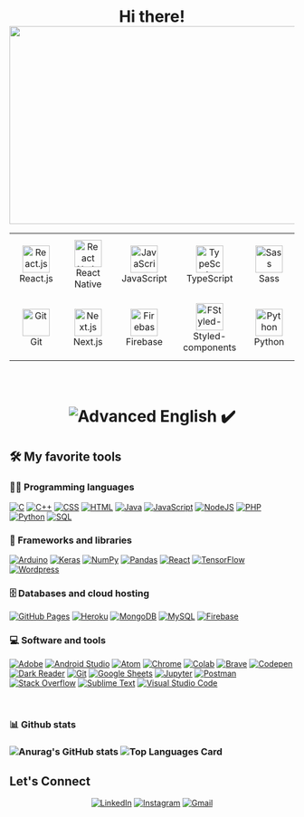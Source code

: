 
<!--
new
-->
<h1 align="center">
Hi there!
<br/>
<img height="350px" width="1000px" src="/ezgif-2-37d4d6e1504e.gif"/>
<table align= "center">
  <tr>
     <td align="center" width="140" height="112.43">
      <a href="#macropower-tech" >
        <img src="./react-original.svg" width="48" height="48" alt="React.js" />
      </a>
      <br>React.js
    </td>
    <td align="center"  width="140" height="112.43">
      <a href="#macropower-tech" >
        <img src="./react-original.svg" width="48" height="48" alt="React Native" />
      </a>
      <br>React Native
    </td>
    <td align="center"  width="140" height="112.43">
      <a href="#macropower-tech">
        <img src="./javascript-original.svg" width="48" height="48" alt="JavaScript" />
      </a>
      <br>JavaScript
    </td>
    <td align="center"  width="140" height="112.43">
      <a href="#macropower-tech">
        <img src="./typescript-original.svg" width="48" height="48" alt="TypeScript" />
      </a>
      <br>TypeScript
    </td>
    <td align="center"  width="140" height="112.43">
      <a href="#macropower-tech">
        <img src="./sass-original.svg" width="48" height="48" alt="Sass" />
      </a>
      <br>Sass
    </td>
    <tr>
     <td align="center" width="140" height="112.43">
      <a href="#macropower-tech">
        <img src="./git.svg" width="48" height="48" alt="Git" />
      </a>
      <br>Git
    </td>
    <td align="center"  width="140" height="112.43">
      <a href="#macropower-tech">
        <img src="./nextjs.svg" width="48" height="48" alt="Next.js" />
      </a>
      <br>Next.js
    </td>
    </br>
    <td align="center"  width="140" height="112.43">
      <a href="#macropower-tech">
        <img src="./Firebase_Logo_Standard_Lockup.svg" width="48" height="48" alt="Firebase" />
      </a>
      <br>Firebase
    </td>
    <td align="center"  width="140" height="112.43">
      <a href="#macropower-tech">
        <img src="./styled-components.svg" width="48" height="48" alt="FStyled-components" />
      </a>
      <br>Styled-components
    </td>
    <td align="center"  width="140" height="112.43">
      <a href="#macropower-tech">
        <img src="./python-original.svg" width="48" height="48" alt="Python" />
      </a>
      <br>Python
    </td>
   </tr>
  </tr>
</table>
</br>

![Advanced English](https://img.shields.io/badge/-Advanced%20English-00C7B7?&logoWidth=5&style=for-the-badge) ✔️  
## 🛠️ My favorite tools
### 👨‍💻 Programming languages
<p>
    <a href="https://github.com/search?q=user%3ADenverCoder1+is%3Arepo+language%3Ac"><img alt="C" src="https://img.shields.io/badge/C%20-%232370ED.svg?logo=c&logoColor=white"></a>
    <a href="https://github.com/search?q=user%3ADenverCoder1+is%3Arepo+language%3Acpp"><img alt="C++" src="https://img.shields.io/badge/C++%20-%2300599C.svg?logo=c%2B%2B&logoColor=white"></a>
    <a href="https://github.com/search?q=user%3ADenverCoder1+is%3Arepo+language%3Acss"><img alt="CSS" src="https://img.shields.io/badge/CSS%20-%231572B6.svg?logo=css3&logoColor=white"></a>
    <a href="https://github.com/search?q=user%3ADenverCoder1+is%3Arepo+language%3Ahtml"><img alt="HTML" src="https://img.shields.io/badge/HTML%20-%23E34F26.svg?logo=html5&logoColor=white"></a>
    <a href="https://github.com/search?q=user%3ADenverCoder1+is%3Arepo+language%3Ajava"><img alt="Java" src="https://img.shields.io/badge/Java-%23007396.svg?logo=java&logoColor=white"></a>
    <a href="https://github.com/search?q=user%3ADenverCoder1+is%3Arepo+language%3Ajavascript"><img alt="JavaScript" src="https://img.shields.io/badge/JavaScript%20-%23F7DF1E.svg?logo=javascript&logoColor=black"></a>
    <a href="https://github.com/search?q=user%3ADenverCoder1+is%3Arepo+language%3Ajavascript"><img alt="NodeJS" src="https://img.shields.io/badge/Node.js%20-%2343853D.svg?logo=node.js&logoColor=white"></a>
    <a href="https://github.com/search?q=user%3ADenverCoder1+is%3Arepo+language%3Aphp"><img alt="PHP" src="https://img.shields.io/badge/PHP-%23777BB4.svg?logo=php&logoColor=white"></a>
    <a href="https://github.com/search?q=user%3ADenverCoder1+is%3Arepo+language%3Apython"><img alt="Python" src="https://img.shields.io/badge/Python%20-%2314354C.svg?logo=python&logoColor=white"></a>
    <a href="https://github.com/search?q=user%3ADenverCoder1+is%3Arepo+language%3Asql"><img alt="SQL" src="https://img.shields.io/badge/SQL%20-%23025E8C.svg?logo=amazon-dynamodb&logoColor=white"></a>

### 🧰 Frameworks and libraries

<p>
    <a href="#"><img alt="Arduino" src="https://img.shields.io/badge/-Arduino-00979D?logo=Arduino&logoColor=white"></a>
    <a href="#"><img alt="Keras" src="https://img.shields.io/badge/Keras%20-%23D00000.svg?logo=Keras&logoColor=white"></a>
    <a href="#"><img alt="NumPy" src="https://img.shields.io/badge/Numpy%20-%23013243.svg?logo=numpy&logoColor=white"></a>
    <a href="#"><img alt="Pandas" src="https://img.shields.io/badge/Pandas%20-%23150458.svg?logo=pandas&logoColor=white"></a>
    <a href="#"><img alt="React" src="https://img.shields.io/badge/React%20-%2320232a.svg?logo=react&logoColor=%2361DAFB"></a>
    <a href="#"><img alt="TensorFlow" src="https://img.shields.io/badge/TensorFlow%20-%23FF6F00.svg?logo=TensorFlow&logoColor=white"></a>
    <a href="#"><img alt="Wordpress" src="https://img.shields.io/badge/Wordpress-21759B?logo=wordpress&logoColor=white"></a>
</p>

### 🗄️ Databases and cloud hosting

<p>
    <a href="#"><img alt="GitHub Pages" src="https://img.shields.io/badge/GitHub%20Pages-%23327FC7.svg?logo=github&logoColor=white"></a>
    <a href="#"><img alt="Heroku" src="https://img.shields.io/badge/Heroku%20-%23430098.svg?logo=heroku&logoColor=white"></a>
    <a href="#"><img alt="MongoDB" src ="https://img.shields.io/badge/MongoDB-%234ea94b.svg?logo=mongodb&logoColor=white"></a>
    <a href="#"><img alt="MySQL" src="https://img.shields.io/badge/MySQL-%2300f.svg?logo=mysql&logoColor=white"></a>
    <a href="#"><img alt="Firebase" src ="https://img.shields.io/badge/Firebase-%23316192.svg?logo=firebase&logoColor=white"></a>
</p>

### 💻 Software and tools

<p>
    <a href="#"><img alt="Adobe" src="https://img.shields.io/badge/Adobe%20-%23FF0000.svg?logo=adobe&logoColor=white"></a>
    <a href="#"><img alt="Android Studio" src="https://img.shields.io/badge/Android%20Studio-008678.svg?logo=android-studio&logoColor=white"></a>
    <a href="#"><img alt="Atom" src="https://img.shields.io/badge/Atom-3DDC84?logo=atom&logoColor=white"></a>
    <a href="#"><img alt="Chrome" src="https://img.shields.io/badge/Chrome-3DDC84?logo=google-chrome&logoColor=white"></a>
    <a href="#"><img alt="Colab" src="https://img.shields.io/badge/Colab-00b56a.svg?logo=google-colab&logoColor=white"></a>
    <a href="#"><img alt="Brave" src="https://img.shields.io/badge/-Brave-FB542B?logo=brave&logoColor=white"></a>
    <a href="#"><img alt="Codepen" src="https://img.shields.io/badge/Codepen-000000.svg?logo=codepen&logoColor=white"></a>
    <a href="#"><img alt="Dark Reader" src="https://img.shields.io/badge/-Dark%20Reader-141E24?logo=dark-reader&logoColor=white"></a>
    <a href="#"><img alt="Git" src="https://img.shields.io/badge/Git%20-%23F05033.svg?logo=git&logoColor=white"></a>
    <a href="#"><img alt="Google Sheets" src="https://img.shields.io/badge/Google%20Sheets%20-%2334A853.svg?logo=google%20sheets&logoColor=white"></a>
    <a href="#"><img alt="Jupyter" src="https://img.shields.io/badge/Jupyter%20-%23F37626.svg?logo=Jupyter&logoColor=white"></a>
    <a href="#"><img alt="Postman" src="https://img.shields.io/badge/Postman-FF6C37?logo=postman&logoColor=white"></a>
    <a href="#"><img alt="Stack Overflow" src="https://img.shields.io/badge/-Stack%20Overflow-FE7A16?logo=stack-overflow&logoColor=white"></a>
    <a href="#"><img alt="Sublime Text" src="https://img.shields.io/badge/-Sublime%20Text-302E31?logo=sublime-text&logoColor=white"></a>
    <a href="#"><img alt="Visual Studio Code" src="https://img.shields.io/badge/Visual%20Studio%20Code-0078d7.svg?logo=visual-studio-code&logoColor=white"></a>
</p>
</br>
<h3>📊 Github stats<h3>

![Anurag's GitHub stats](https://github-readme-stats.vercel.app/api?username=dpk-a7&count_private=true&theme=radical)
![Top Languages Card](https://github-readme-stats.vercel.app/api/top-langs/?username=dpk-a7&layout=compact)

## Let's Connect
<p align="center">
<!-- 	<a href="https://yashitanamdeo.github.io/" target="_blank"><img src="https://img.icons8.com/bubbles/50/000000/web.png" alt="Portfolio"/></a> -->
<!-- 	<a href="https://github.com/yashitanamdeo" target="_blank"><img src="https://img.icons8.com/bubbles/50/000000/github.png" alt="GitHub"/></a> -->
	<a href="https://www.instagram.com/deepak.avudiappan_7/" target="_blank"><img src="https://img.icons8.com/bubbles/50/000000/linkedin.png" alt="LinkedIn"/></a>
	<a href="https://www.instagram.com/yashitanamdeo/" target="_blank"><img src="https://img.icons8.com/bubbles/50/000000/instagram.png" alt="Instagram"/></a>
	<a href="mailto:deepakavudiappan@gmail.com" target="_blank"><img src="https://img.icons8.com/bubbles/50/000000/gmail.png" alt="Gmail"/></a>
</p>
